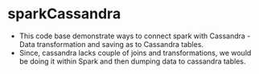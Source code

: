 # sparkCassandra
* This code base demonstrate ways to connect spark with Cassandra - Data transformation and saving as to Cassandra tables.
* Since, cassandra lacks couple of joins and transformations, we would be doing it within Spark and then dumping data to cassandra tables.

